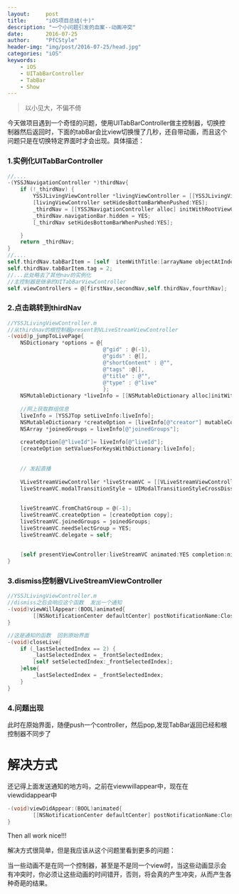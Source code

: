 ```yaml
---
layout:		post
title:		"iOS项目总结(十)"
description: "一个小问题引发的血案--动画冲突"
date:		2016-07-25
author:		"PfCStyle"
header-img:	"img/post/2016-07-25/head.jpg"
categories: "iOS"
keywords:
    - iOS
    - UITabBarController
    - TabBar
    - Show
---
```


> 以小见大，不偏不倚

今天做项目遇到一个奇怪的问题，使用UITabBarController做主控制器，切换控制器然后返回时，下面的tabBar会比view切换慢了几秒，还自带动画，而且这个问题只是在切换特定界面时才会出现。具体描述：

### 1.实例化UITabBarController

```Objective-C
//....
-(YSSJNavigationController *)thirdNav{
    if (!_thirdNav) {
        YSSJLivingViewController *livingViewController = [[YSSJLivingViewController alloc] init];
        [livingViewController setHidesBottomBarWhenPushed:YES];
        _thirdNav = [[YSSJNavigationController alloc] initWithRootViewController:livingViewController];
        _thirdNav.navigationBar.hidden = YES;
        [_thirdNav setHidesBottomBarWhenPushed:YES];

    }
    return _thirdNav;
}
//....
self.thirdNav.tabBarItem = [self  itemWithTitle:[arrayName objectAtIndex:4] image:[UIImage imageNamed:[arrayName objectAtIndex:5]] selectedImage:[UIImage imageNamed:[arrayName objectAtIndex:4]] ];
self.thirdNav.tabBarItem.tag = 2;
//...此处略去了其他nav的实例化
//主控制器是继承的UITabBarViewController
self.viewControllers = @[firstNav,secondNav,self.thirdNav,fourthNav];
```
### 2.点击跳转到thirdNav

```Objective-C
//YSSJLivingViewController.m
//从thirdnav的根控制器present到VLiveStreamViewController
-(void)p_jumpToLivePage{
    NSDictionary *options = @{
                              @"gid" : @(-1),
                              @"gids" : @[],
                              @"shortContent" : @"",
                              @"tags" :@[],
                              @"title" : @"",
                              @"type" : @"live"
                              };
    NSMutableDictionary *liveInfo = [[NSMutableDictionary alloc]initWithDictionary:options];
    
    //网上获取群组信息
    liveInfo = [YSSJTop setLiveInfo:liveInfo];
    NSMutableDictionary *createOption = [liveInfo[@"creator"] mutableCopy];
    NSArray *joinedGroups = liveInfo[@"joinedGroups"];
    
    createOption[@"liveId"]= liveInfo[@"liveId"];
    [createOption setValuesForKeysWithDictionary:liveInfo];
    
    
    // 发起直播
    
    VLiveStreamViewController *liveStreamVC = [[VLiveStreamViewController alloc] initWithNibName:nil bundle:nil];
    liveStreamVC.modalTransitionStyle = UIModalTransitionStyleCrossDissolve;
    
    
    liveStreamVC.fromChatGroup = @(-1);
    liveStreamVC.createOption = [createOption copy];
    liveStreamVC.joinedGroups = joinedGroups;
    liveStreamVC.needSelectGroup = YES;
    liveStreamVC.delegate = self;
    
    
    [self presentViewController:liveStreamVC animated:YES completion:nil];
}
```

### 3.dismiss控制器VLiveStreamViewController

```Objective-C
//YSSJLivingViewController.m
//dismiss之后会响应这个函数  发出一个通知
-(void)viewWillAppear:(BOOL)animated{
        [[NSNotificationCenter defaultCenter] postNotificationName:CloseLiveNotification object:nil];
}

//这是通知的函数  回到原始界面
-(void)closeLive{
    if (_lastSelectedIndex == 2) {
        _lastSelectedIndex = _frontSelectedIndex;
        [self setSelectedIndex:_frontSelectedIndex];
    }else{
        _lastSelectedIndex = _frontSelectedIndex;
    }
}
```
### 4.问题出现
此时在原始界面，随便push一个controller，然后pop,发现TabBar返回已经和根控制器不同步了

# 解决方式

还记得上面发送通知的地方吗，之前在viewwillappear中，现在在viewdidappear中

```Objective-C
-(void)viewDidAppear:(BOOL)animated{
        [[NSNotificationCenter defaultCenter] postNotificationName:CloseLiveNotification object:nil];
}
```
Then all work nice!!!

解决方式很简单，但是我应该从这个问题里看到更多的问题：

当一些动画不是在同一个控制器，甚至是不是同一个view时，当这些动画显示会有冲突时，你必须让这些动画的时间错开，否则，将会真的产生冲突，从而产生各种奇葩的结果。







